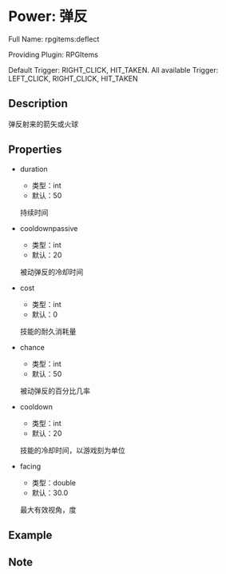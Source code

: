 # Power: 弹反

<!-- 本文件是通过游戏内 `/rpgitem gen-wiki` 命令生成的。 -->
<!-- 请只在对应的 "beginCustomXXXX" 与 "endCustomXXXX" 间编辑。  -->
<!-- 如果您想修改技能或其属性的描述， -->
<!-- 请修改 "resources/lang/zh_CN.yml" 中对应的项。 -->

Full Name: rpgitems:deflect

Providing Plugin: RPGItems

Default Trigger: RIGHT_CLICK, HIT_TAKEN. All available Trigger: LEFT_CLICK, RIGHT_CLICK, HIT_TAKEN


<!-- beginCustomHeader -->
<!-- endCustomHeader -->

## Description

弹反射来的箭矢或火球
<!-- beginCustomDescription -->
<!-- endCustomDescription -->

## Properties

* duration

  * 类型：int
  * 默认：50

  持续时间

* cooldownpassive

  * 类型：int
  * 默认：20

  被动弹反的冷却时间

* cost

  * 类型：int
  * 默认：0

  技能的耐久消耗量

* chance

  * 类型：int
  * 默认：50

  被动弹反的百分比几率

* cooldown

  * 类型：int
  * 默认：20

  技能的冷却时间，以游戏刻为单位

* facing

  * 类型：double
  * 默认：30.0

  最大有效视角，度


<!-- beginCustomProperties -->
<!-- endCustomProperties -->

## Example

<!-- beginCustomExample -->
<!-- endCustomExample -->

## Note

<!-- beginCustomNote -->
<!-- endCustomNote -->